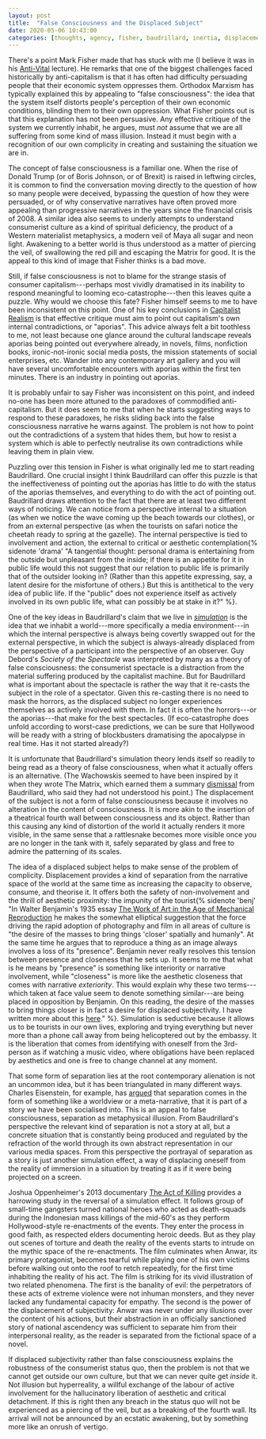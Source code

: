 ```yaml
---
layout: post
title:  "False Consciousness and the Displaced Subject"
date: 2020-05-06 10:43:00
categories: [thoughts, agency, fisher, baudrillard, inertia, displacement]
---
```


There's a point Mark Fisher made that has stuck with me (I believe it was in his [Anti-Vital](https://www.youtube.com/watch?v=LrKiScp_gog) lecture). He remarks that one of the biggest challenges faced historically by anti-capitalism is that it has often had difficulty persuading people that their economic system oppresses them. Orthodox Marxism has typically explained this by appealing to "false consciousness": the idea that the system itself distorts people's perception of their own economic conditions, blinding them to their own oppression. What Fisher points out is that this explanation has not been persuasive. Any effective critique of the system we currently inhabit, he argues, must _not_ assume that we are all suffering from some kind of mass illusion. Instead it must begin with a recognition of our own complicity in creating and sustaining the situation we are in.

<!--more-->

The concept of false consciousness is a familiar one. When the rise of Donald Trump (or of Boris Johnson, or of Brexit) is raised in leftwing circles, it is common to find the conversation moving directly to the question of how so many people were deceived, bypassing the question of how they were persuaded, or of why conservative narratives have often proved more appealing than progressive narratives in the years since the financial crisis of 2008. A similar idea also seems to underly attempts to understand consumerist culture as a kind of spiritual deficiency, the product of a Western materialist metaphysics, a modern veil of Maya all sugar and neon light. Awakening to a better world is thus understood as a matter of piercing the veil, of swallowing the red pill and escaping the Matrix for good. It is the appeal to this kind of image that Fisher thinks is a bad move.

Still, if false consciousness is not to blame for the strange stasis of consumer capitalism---perhaps most vividly dramatised in its inability to respond meaningful to looming eco-catastrophe---then this leaves quite a puzzle. Why would we choose this fate? Fisher himself seems to me to have been inconsistent on this point. One of his key conclusions in [Capitalist Realism]({{site.baseurl}}/2020/05/02/capitalist-realism.html) is that effective critique must aim to point out capitalism's own internal contradictions, or "aporias". This advice always felt a bit toothless to me, not least because one glance around the cultural landscape reveals aporias being pointed out everywhere already, in novels, films, nonfiction books, ironic-not-ironic social media posts, the mission statements of social enterprises, etc. Wander into any contemporary art gallery and you will have several uncomfortable encounters with aporias within the first ten minutes. There is an industry in pointing out aporias.

<!--end_excerpt-->

It is probably unfair to say Fisher was inconsistent on this point, and indeed no-one has been more attuned to the paradoxes of commodified anti-capitalism. But it does seem to me that when he starts suggesting ways to respond to these paradoxes, he risks sliding back into the false consciousness narrative he warns against. The problem is not how to point out the contradictions of a system that hides them, but how to resist a system which is able to perfectly neutralise its own contradictions while leaving them in plain view.

Puzzling over this tension in Fisher is what originally led me to start reading Baudrillard. One crucial insight I think Baudrillard can offer this puzzle is that the ineffectiveness of pointing out the aporias has little to do with the status of the aporias themselves, and everything to do with the act of pointing out. Baudrillard draws attention to the fact that there are at least two different ways of noticing. We can notice from a perspective internal to a situation (as when we notice the wave coming up the beach towards our clothes), or from an external perspective (as when the tourists on safari notice the cheetah ready to spring at the gazelle). The internal perspective is tied to involvement and action, the external to critical or aesthetic contemplation{% sidenote 'drama' "A tangential thought: personal drama is entertaining from the outside but unpleasant from the inside; if there is an appetite for it in public life would this not suggest that our relation to public life is primarily that of the outsider looking in? (Rather than this appetite expressing, say, a latent desire for the misfortune of others.) But this is antithetical to the very idea of public life. If the "public" does not experience itself as actively involved in its own public life, what can possibly be at stake in it?" %}.

One of the key ideas in Baudrillard's claim that we live in [_simulation_]({{site.baseurl}}/assets/pdf/baudrillard-precession.pdf) is the idea that we inhabit a world---more specifically a media environment---in which the internal perspective is always being covertly swapped out for the external perspective, in which the subject is always-already displaced from the perspective of a participant into the perspective of an observer. Guy Debord's _Society of the Spectacle_ was interpreted by many as a theory of false consciousness: the consumerist spectacle is a distraction from the material suffering produced by the capitalist machine. But for Baudrillard what is important about the spectacle is rather the way that it re-casts the subject in the role of a spectator. Given this re-casting there is no need to mask the horrors, as the displaced subject no longer experiences themselves as actively involved with them. In fact it is often the horrors---or the aporias---that make for the best spectacles. (If eco-catastrophe does unfold according to worst-case predictions, we can be sure that Hollywood will be ready with a string of blockbusters dramatising the apocalypse in real time. Has it not started already?)

It is unfortunate that Baudrillard's simulation theory lends itself so readily to being read as a theory of false consciousness, when what it actually offers is an alternative. (The Wachowskis seemed to have been inspired by it when they wrote The Matrix, which earned them a summary [dismissal](https://www.nytimes.com/2002/05/24/opinion/editorial-observer-a-french-philosopher-talks-back-to-hollywood-and-the-matrix.html) from Baudrillard, who said they had not understood his point.) The displacement of the subject is not a form of false consciousness because it involves no alteration in the content of consciousness. It is more akin to the insertion of a theatrical fourth wall between consciousness and its object. Rather than this causing any kind of distortion of the world it actually renders it more visible, in the same sense that a rattlesnake becomes more visible once you are no longer in the tank with it, safely separated by glass and free to admire the patterning of its scales.

The idea of a displaced subject helps to make sense of the problem of complicity. Displacement provides a kind of separation from the narrative space of the world at the same time as increasing the capacity to observe, consume, and theorise it. It offers both the safety of non-involvement and the thrill of aesthetic proximity: the impunity of the tourist{% sidenote 'benj' "In Walter Benjamin's 1935 essay [The Work of Art in the Age of Mechanical Reproduction](/assets/pdf/benjamin-mechanical-reproduction.pdf) he makes the somewhat elliptical suggestion that the force driving the rapid adoption of photography and film in all areas of culture is \"the desire of the masses to bring things 'closer' spatially and humanly\". At the same time he argues that to reproduce a thing as an image always involves a loss of its \"presence\". Benjamin never really resolves this tension between presence and closeness that he sets up. It seems to me that what is he means by \"presence\" is something like interiority or narrative involvement, while \"closeness\" is more like the aesthetic closeness that comes with narrative _exteriority_. This would explain why these two terms---which taken at face value seem to denote something similar---are being placed in opposition by Benjamin. On this reading, the desire of the masses to bring things closer is in fact a desire for displaced subjectivity. I have written more about this [here]({{site.baseurl}}/2020/07/10/benjamin-decay.html)." %}. Simulation is seductive because it allows us to be tourists in our own lives, exploring and trying everything but never more than a phone call away from being helicoptered out by the embassy. It is the liberation that comes from identifying with oneself from the 3rd-person as if watching a music video, where obligations have been replaced by aesthetics and one is free to change channel at any moment.

That some form of separation lies at the root contemporary alienation is not an uncommon idea, but it has been triangulated in many different ways. Charles Eisenstein, for example, has [argued](https://charleseisenstein.org/books/the-more-beautiful-world-our-hearts-know-is-possible/eng/separation/) that separation comes in the form of something like a worldview or a meta-narrative, that it is part of a story we have been socialised into. This is an appeal to false consciousness, separation as metaphysical illusion. From Baudrillard's perspective the relevant kind of separation is not a story at all, but a concrete situation that is constantly being produced and regulated by the refraction of the world through its own abstract representation in our various media spaces. From this perspective the portrayal of separation as a story is just another simulation effect, a way of displacing oneself from the reality of immersion in a situation by treating it as if it were being projected on a screen.

Joshua Oppenheimer's 2013 documentary [The Act of Killing](https://www.youtube.com/watch?v=-349HTKhPno) provides a harrowing study in the reversal of a simulation effect. It follows group of small-time gangsters turned national heroes who acted as death-squads during the Indonesian mass killings of the mid-60's as they perform Hollywood-style re-enactments of the events. They enter the process in good faith, as respected elders documenting heroic deeds. But as they play out scenes of torture and death the reality of the events starts to intrude on the mythic space of the re-enactments. The film culminates when Anwar, its primary protagonist, becomes tearful while playing one of his own victims before walking out onto the roof to retch repeatedly, for the first time inhabiting the reality of his act. The film is striking for its vivid illustration of two related phenomena. The first is the banality of evil: the perpetrators of these acts of extreme violence were not inhuman monsters, and they never lacked any fundamental capacity for empathy. The second is the power of the displacement of subjectivity: Anwar was never under any illusions over the content of his actions, but their abstraction in an officially sanctioned story of national ascendency was sufficient to separate him from their interpersonal reality, as the reader is separated from the fictional space of a novel.

If displaced subjectivity rather than false consciousness explains the robustness of the consumerist status quo, then the problem is not that we cannot get outside our own culture, but that we can never quite get _inside_ it. Not illusion but hyperreality, a willful exchange of the labour of active involvement for the hallucinatory liberation of aesthetic and critical detachment. If this is right then any breach in the status quo will not be experienced as a piercing of the veil, but as a breaking of the fourth wall. Its arrival will not be announced by an ecstatic awakening, but by something more like an onrush of vertigo.  
